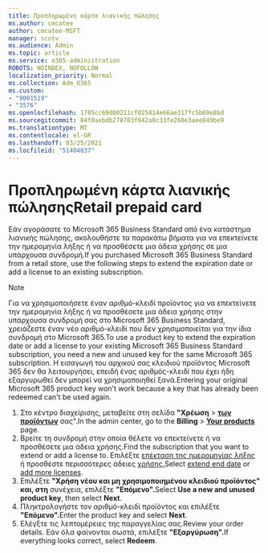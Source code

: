 ```yaml
---
title: Προπληρωμένη κάρτα λιανικής πώλησης
ms.author: cmcatee
author: cmcatee-MSFT
manager: scotv
ms.audience: Admin
ms.topic: article
ms.service: o365-administration
ROBOTS: NOINDEX, NOFOLLOW
localization_priority: Normal
ms.collection: Adm_O365
ms.custom:
- "9001519"
- "3576"
ms.openlocfilehash: 1785cc69d00211cf025814e66ae317fc5b69e8bd
ms.sourcegitcommit: 84f0aebdb278703f642a0c33fe260e3aee849be9
ms.translationtype: MT
ms.contentlocale: el-GR
ms.lasthandoff: 03/25/2021
ms.locfileid: "51404837"
---
```

# <a name="retail-prepaid-card"></a><span data-ttu-id="d95aa-102">Προπληρωμένη κάρτα λιανικής πώλησης</span><span class="sxs-lookup"><span data-stu-id="d95aa-102">Retail prepaid card</span></span>

<span data-ttu-id="d95aa-103">Εάν αγοράσατε το Microsoft 365 Business Standard από ένα κατάστημα λιανικής πώλησης, ακολουθήστε τα παρακάτω βήματα για να επεκτείνετε την ημερομηνία λήξης ή να προσθέσετε μια άδεια χρήσης σε μια υπάρχουσα συνδρομή.</span><span class="sxs-lookup"><span data-stu-id="d95aa-103">If you purchased Microsoft 365 Business Standard from a retail store, use the following steps to extend the expiration date or add a license to an existing subscription.</span></span>

> [!NOTE]
> <span data-ttu-id="d95aa-104">Για να χρησιμοποιήσετε έναν αριθμό-κλειδί προϊόντος για να επεκτείνετε την ημερομηνία λήξης ή να προσθέσετε μια άδεια χρήσης στην υπάρχουσα συνδρομή σας στο Microsoft 365 Business Standard, χρειάζεστε έναν νέο αριθμό-κλειδί που δεν χρησιμοποιείται για την ίδια συνδρομή στο Microsoft 365.</span><span class="sxs-lookup"><span data-stu-id="d95aa-104">To use a product key to extend the expiration date or add a license to your existing Microsoft 365 Business Standard subscription, you need a new and unused key for the same Microsoft 365 subscription.</span></span> <span data-ttu-id="d95aa-105">Η εισαγωγή του αρχικού σας κλειδιού προϊόντος Microsoft 365 δεν θα λειτουργήσει, επειδή ένας αριθμός-κλειδί που έχει ήδη εξαργυρωθεί δεν μπορεί να χρησιμοποιηθεί ξανά.</span><span class="sxs-lookup"><span data-stu-id="d95aa-105">Entering your original Microsoft 365 product key won't work because a key that has already been redeemed can't be used again.</span></span>

1. <span data-ttu-id="d95aa-106">Στο κέντρο διαχείρισης, μεταβείτε στη σελίδα **"Χρέωση**  >  **[των προϊόντων](https://go.microsoft.com/fwlink/p/?linkid=842054)** σας".</span><span class="sxs-lookup"><span data-stu-id="d95aa-106">In the admin center, go to the **Billing** > **[Your products](https://go.microsoft.com/fwlink/p/?linkid=842054)** page.</span></span>
2. <span data-ttu-id="d95aa-107">Βρείτε τη συνδρομή στην οποία θέλετε να επεκτείνετε ή να προσθέσετε μια άδεια χρήσης.</span><span class="sxs-lookup"><span data-stu-id="d95aa-107">Find the subscription that you want to extend or add a license to.</span></span> <span data-ttu-id="d95aa-108">Επιλέξτε [επέκταση της ημερομηνίας λήξης](https://go.microsoft.com/fwlink/p/?linkid=842054) ή προσθέστε περισσότερες άδειες [χρήσης.](https://go.microsoft.com/fwlink/p/?linkid=842054)</span><span class="sxs-lookup"><span data-stu-id="d95aa-108">Select [extend end date](https://go.microsoft.com/fwlink/p/?linkid=842054) or [add more licenses](https://go.microsoft.com/fwlink/p/?linkid=842054).</span></span>
3. <span data-ttu-id="d95aa-109">Επιλέξτε **"Χρήση νέου και μη χρησιμοποιημένου κλειδιού προϊόντος" και, στη** συνέχεια, επιλέξτε **"Επόμενο".**</span><span class="sxs-lookup"><span data-stu-id="d95aa-109">Select **Use a new and unused product key**, then select **Next**.</span></span>
4. <span data-ttu-id="d95aa-110">Πληκτρολογήστε τον αριθμό-κλειδί προϊόντος και επιλέξτε **"Επόμενο".**</span><span class="sxs-lookup"><span data-stu-id="d95aa-110">Enter the product key and select **Next**.</span></span>
5. <span data-ttu-id="d95aa-111">Ελέγξτε τις λεπτομέρειες της παραγγελίας σας.</span><span class="sxs-lookup"><span data-stu-id="d95aa-111">Review your order details.</span></span> <span data-ttu-id="d95aa-112">Εάν όλα φαίνονται σωστά, επιλέξτε **"Εξαργύρωση".**</span><span class="sxs-lookup"><span data-stu-id="d95aa-112">If everything looks correct, select **Redeem**.</span></span>
